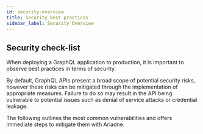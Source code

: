 ```yaml
---
id: security-overview
title: Security best practices
sidebar_label: Security Overview
---
```


## Security check-list

When deploying a GraphQL application to production, it is important to observe best practices in terms of security.

By default, GraphQL APIs present a broad scope of potential security risks, however these risks can be mitigated through the implementation of appropriate measures. Failure to do so may result in the API being vulnerable to potential issues such as denial of service attacks or credential leakage.

The following outlines the most common vulnerabilities and offers immediate steps to mitigate them with Ariadne.

